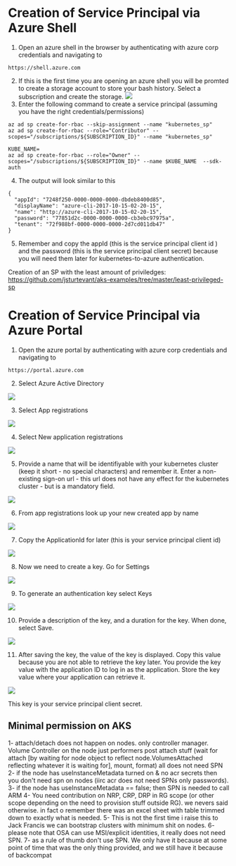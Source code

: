 # Creation of Service Principal via Azure Shell

1. Open an azure shell in the browser by authenticating with azure corp credentials and navigating to 
```
https://shell.azure.com
```
2. If this is the first time you are opening an azure shell you will be promted to create a storage account to store your bash history. Select a subscription and create the storage.
![](/img/basic-storage.png)
3. Enter the following command to create a service principal (assuming you have the right credentials/permissions)
```
az ad sp create-for-rbac --skip-assignment --name "kubernetes_sp"
az ad sp create-for-rbac --role="Contributor" --scopes="/subscriptions/${SUBSCRIPTION_ID}" --name "kubernetes_sp"

KUBE_NAME=
az ad sp create-for-rbac --role="Owner" --scopes="/subscriptions/${SUBSCRIPTION_ID}" --name $KUBE_NAME  --sdk-auth
```
4. The output will look similar to this
```
{
  "appId": "7248f250-0000-0000-0000-dbdeb8400d85",
  "displayName": "azure-cli-2017-10-15-02-20-15",
  "name": "http://azure-cli-2017-10-15-02-20-15",
  "password": "77851d2c-0000-0000-0000-cb3ebc97975a",
  "tenant": "72f988bf-0000-0000-0000-2d7cd011db47"
}
```
5. Remember and copy the appId (this is the service principal client id ) and the password (this is the service principal client secret) because you will need them later for kubernetes-to-azure authentication.

Creation of an SP with the least amount of priviledges:
https://github.com/jsturtevant/aks-examples/tree/master/least-privileged-sp

# Creation of Service Principal via Azure Portal

1. Open the azure portal by authenticating with azure corp credentials and navigating to 
```
https://portal.azure.com
```
2. Select Azure Active Directory

![](/img/select-active-directory.png)

3. Select App registrations

![](/img/select-app-registrations.png)

4. Select New application registrations

![](/img/select-add-app.png)

5. Provide a name that will be identifiyable with your kubernetes cluster (keep it short - no special characters) and remember it. Enter a non-existing sign-on url - this url does not have any effect for the kubernetes cluster - but is a mandatory field.

![](/img/create-app.png)

6. From app registrations look up your new created app by name

![](/img/select-app.png)

7. Copy the ApplicationId for later (this is your service principal client id)

![](/img/copy-app-id.png)

8. Now we need to create a key. Go for Settings

![](/img/select-settings.png)

9. To generate an authentication key select Keys

![](/img/select-keys.png)

10. Provide a description of the key, and a duration for the key. When done, select Save.

![](/img/save-key.png)

11. After saving the key, the value of the key is displayed. Copy this value because you are not able to retrieve the key later. You provide the key value with the application ID to log in as the application. Store the key value where your application can retrieve it.

![](/img/copy-key.png)

This key is your service principal client secret.

## Minimal permission on AKS

1- attach/detach does not happen on nodes. only controller manager. Volume Controller on the node just performers post attach stuff (wait for attach [by waiting for node object to reflect node.VolumesAttached reflecting whatever it is waiting for], mount, format) all does not need SPN  
2- if the node has useInstanceMetadata turned on & no acr secrets then you don't need spn on nodes (iirc acr does not need SPNs only passwords).
3- if the node has  useInstanceMetadata == false; then SPN is needed to call ARM
4- You need contribution on NRP, CRP, DRP in RG scope (or other scope depending on the need to provision stuff outside RG). we nevers said otherwise. in fact o remember there was an excel sheet with table trimmed down to exactly what is needed.
5- This is not the first time i raise this to Jack Francis we can bootstrap clusters with minimum shit on nodes. 
6- please note that OSA can use MSI/explicit identities, it really does not need SPN.
7- as a rule of thumb don't use SPN. We only have it because at some point of time that was the only thing provided, and we still have it because of backcompat 